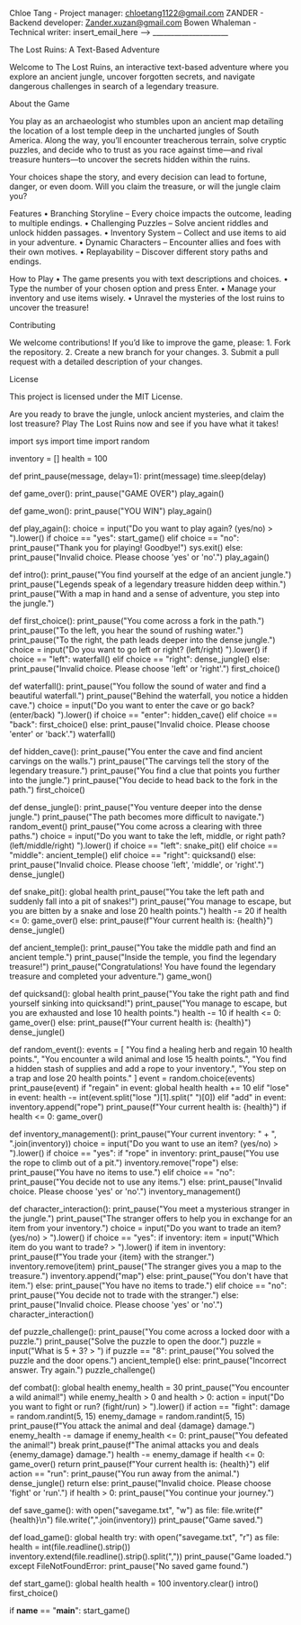 Chloe Tang - Project manager: chloetang1122@gmail.com
ZANDER - Backend developer: Zander.xuzan@gmail.com
Bowen Whaleman - Technical writer: insert_email_here --> _____________________

The Lost Ruins: A Text-Based Adventure

Welcome to The Lost Ruins, an interactive text-based adventure where you explore an ancient jungle, uncover forgotten secrets, and navigate dangerous challenges in search of a legendary treasure.

About the Game

You play as an archaeologist who stumbles upon an ancient map detailing the location of a lost temple deep in the uncharted jungles of South America. Along the way, you’ll encounter treacherous terrain, solve cryptic puzzles, and decide who to trust as you race against time—and rival treasure hunters—to uncover the secrets hidden within the ruins.

Your choices shape the story, and every decision can lead to fortune, danger, or even doom. Will you claim the treasure, or will the jungle claim you?

Features
	•	Branching Storyline – Every choice impacts the outcome, leading to multiple endings.
	•	Challenging Puzzles – Solve ancient riddles and unlock hidden passages.
	•	Inventory System – Collect and use items to aid in your adventure.
	•	Dynamic Characters – Encounter allies and foes with their own motives.
	•	Replayability – Discover different story paths and endings.




How to Play
	•	The game presents you with text descriptions and choices.
	•	Type the number of your chosen option and press Enter.
	•	Manage your inventory and use items wisely.
	•	Unravel the mysteries of the lost ruins to uncover the treasure!

Contributing

We welcome contributions! If you’d like to improve the game, please:
	1.	Fork the repository.
	2.	Create a new branch for your changes.
	3.	Submit a pull request with a detailed description of your changes.

License

This project is licensed under the MIT License.

Are you ready to brave the jungle, unlock ancient mysteries, and claim the lost treasure? Play The Lost Ruins now and see if you have what it takes!



import sys
import time
import random

inventory = []
health = 100

def print_pause(message, delay=1):
    print(message)
    time.sleep(delay)

def game_over():
    print_pause("GAME OVER")
    play_again()

def game_won():
    print_pause("YOU WIN")
    play_again()

def play_again():
    choice = input("Do you want to play again? (yes/no) > ").lower()
    if choice == "yes":
        start_game()
    elif choice == "no":
        print_pause("Thank you for playing! Goodbye!")
        sys.exit()
    else:
        print_pause("Invalid choice. Please choose 'yes' or 'no'.")
        play_again()

def intro():
    print_pause("You find yourself at the edge of an ancient jungle.")
    print_pause("Legends speak of a legendary treasure hidden deep within.")
    print_pause("With a map in hand and a sense of adventure, you step into the jungle.")

def first_choice():
    print_pause("You come across a fork in the path.")
    print_pause("To the left, you hear the sound of rushing water.")
    print_pause("To the right, the path leads deeper into the dense jungle.")
    choice = input("Do you want to go left or right? (left/right) ").lower()
    if choice == "left":
        waterfall()
    elif choice == "right":
        dense_jungle()
    else:
        print_pause("Invalid choice. Please choose 'left' or 'right'.")
        first_choice()

def waterfall():
    print_pause("You follow the sound of water and find a beautiful waterfall.")
    print_pause("Behind the waterfall, you notice a hidden cave.")
    choice = input("Do you want to enter the cave or go back? (enter/back) ").lower()
    if choice == "enter":
        hidden_cave()
    elif choice == "back":
        first_choice()
    else:
        print_pause("Invalid choice. Please choose 'enter' or 'back'.")
        waterfall()

def hidden_cave():
    print_pause("You enter the cave and find ancient carvings on the walls.")
    print_pause("The carvings tell the story of the legendary treasure.")
    print_pause("You find a clue that points you further into the jungle.")
    print_pause("You decide to head back to the fork in the path.")
    first_choice()

def dense_jungle():
    print_pause("You venture deeper into the dense jungle.")
    print_pause("The path becomes more difficult to navigate.")
    random_event()
    print_pause("You come across a clearing with three paths.")
    choice = input("Do you want to take the left, middle, or right path? (left/middle/right) ").lower()
    if choice == "left":
        snake_pit()
    elif choice == "middle":
        ancient_temple()
    elif choice == "right":
        quicksand()
    else:
        print_pause("Invalid choice. Please choose 'left', 'middle', or 'right'.")
        dense_jungle()

def snake_pit():
    global health
    print_pause("You take the left path and suddenly fall into a pit of snakes!")
    print_pause("You manage to escape, but you are bitten by a snake and lose 20 health points.")
    health -= 20
    if health <= 0:
        game_over()
    else:
        print_pause(f"Your current health is: {health}")
        dense_jungle()

def ancient_temple():
    print_pause("You take the middle path and find an ancient temple.")
    print_pause("Inside the temple, you find the legendary treasure!")
    print_pause("Congratulations! You have found the legendary treasure and completed your adventure.")
    game_won()

def quicksand():
    global health
    print_pause("You take the right path and find yourself sinking into quicksand!")
    print_pause("You manage to escape, but you are exhausted and lose 10 health points.")
    health -= 10
    if health <= 0:
        game_over()
    else:
        print_pause(f"Your current health is: {health}")
        dense_jungle()

def random_event():
    events = [
        "You find a healing herb and regain 10 health points.",
        "You encounter a wild animal and lose 15 health points.",
        "You find a hidden stash of supplies and add a rope to your inventory.",
        "You step on a trap and lose 20 health points."
    ]
    event = random.choice(events)
    print_pause(event)
    if "regain" in event:
        global health
        health += 10
    elif "lose" in event:
        health -= int(event.split("lose ")[1].split(" ")[0])
    elif "add" in event:
        inventory.append("rope")
    print_pause(f"Your current health is: {health}")
    if health <= 0:
        game_over()

def inventory_management():
    print_pause("Your current inventory: " + ", ".join(inventory))
    choice = input("Do you want to use an item? (yes/no) > ").lower()
    if choice == "yes":
        if "rope" in inventory:
            print_pause("You use the rope to climb out of a pit.")
            inventory.remove("rope")
        else:
            print_pause("You have no items to use.")
    elif choice == "no":
        print_pause("You decide not to use any items.")
    else:
        print_pause("Invalid choice. Please choose 'yes' or 'no'.")
        inventory_management()

def character_interaction():
    print_pause("You meet a mysterious stranger in the jungle.")
    print_pause("The stranger offers to help you in exchange for an item from your inventory.")
    choice = input("Do you want to trade an item? (yes/no) > ").lower()
    if choice == "yes":
        if inventory:
            item = input("Which item do you want to trade? > ").lower()
            if item in inventory:
                print_pause(f"You trade your {item} with the stranger.")
                inventory.remove(item)
                print_pause("The stranger gives you a map to the treasure.")
                inventory.append("map")
            else:
                print_pause("You don't have that item.")
        else:
            print_pause("You have no items to trade.")
    elif choice == "no":
        print_pause("You decide not to trade with the stranger.")
    else:
        print_pause("Invalid choice. Please choose 'yes' or 'no'.")
        character_interaction()

def puzzle_challenge():
    print_pause("You come across a locked door with a puzzle.")
    print_pause("Solve the puzzle to open the door.")
    puzzle = input("What is 5 + 3? > ")
    if puzzle == "8":
        print_pause("You solved the puzzle and the door opens.")
        ancient_temple()
    else:
        print_pause("Incorrect answer. Try again.")
        puzzle_challenge()

def combat():
    global health
    enemy_health = 30
    print_pause("You encounter a wild animal!")
    while enemy_health > 0 and health > 0:
        action = input("Do you want to fight or run? (fight/run) > ").lower()
        if action == "fight":
            damage = random.randint(5, 15)
            enemy_damage = random.randint(5, 15)
            print_pause(f"You attack the animal and deal {damage} damage.")
            enemy_health -= damage
            if enemy_health <= 0:
                print_pause("You defeated the animal!")
                break
            print_pause(f"The animal attacks you and deals {enemy_damage} damage.")
            health -= enemy_damage
            if health <= 0:
                game_over()
                return
            print_pause(f"Your current health is: {health}")
        elif action == "run":
            print_pause("You run away from the animal.")
            dense_jungle()
            return
        else:
            print_pause("Invalid choice. Please choose 'fight' or 'run'.")
    if health > 0:
        print_pause("You continue your journey.")

def save_game():
    with open("savegame.txt", "w") as file:
        file.write(f"{health}\n")
        file.write(",".join(inventory))
    print_pause("Game saved.")

def load_game():
    global health
    try:
        with open("savegame.txt", "r") as file:
            health = int(file.readline().strip())
            inventory.extend(file.readline().strip().split(","))
        print_pause("Game loaded.")
    except FileNotFoundError:
        print_pause("No saved game found.")

def start_game():
    global health
    health = 100
    inventory.clear()
    intro()
    first_choice()

if __name__ == "__main__":
    start_game()

